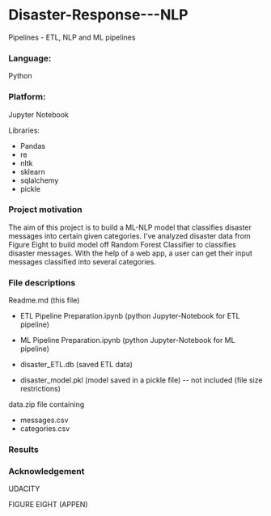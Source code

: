 # Disaster-Response---NLP
Pipelines - ETL, NLP and ML pipelines
### Language:
Python

### Platform: 
Jupyter Notebook

Libraries:
* Pandas
* re
* nltk
* sklearn
* sqlalchemy
* pickle

### Project motivation

The aim of this project is to build a ML-NLP model that classifies disaster messages into certain given categories.
I've analyzed disaster data from Figure Eight to build model off Random Forest Classifier to classifies disaster messages.
With the help of a web app, a user can get their input messages classified into several categories.


### File descriptions

Readme.md (this file)

* ETL Pipeline Preparation.ipynb (python Jupyter-Notebook for ETL pipeline)

* ML Pipeline Preparation.ipynb (python Jupyter-Notebook for ML pipeline)

* disaster_ETL.db (saved ETL data)

* disaster_model.pkl (model saved in a pickle file)  --  not included (file size restrictions)


data.zip file containing 
* messages.csv
* categories.csv



### Results


### Acknowledgement 
UDACITY

FIGURE EIGHT (APPEN)
